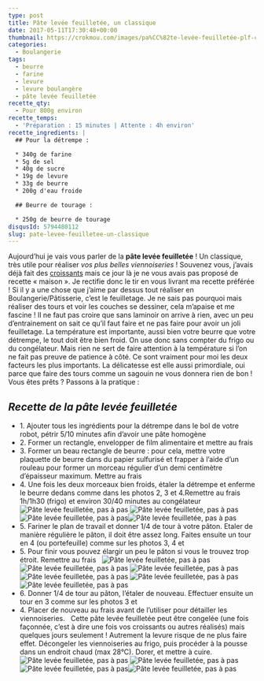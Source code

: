 ```yaml
---
type: post
title: Pâte levée feuilletée, un classique
date: 2017-05-11T17:30:48+00:00
thumbnail: https://crokmou.com/images/pa%CC%82te-levée-feuilletée-plf-crokmou-blog-cuisine-voyage-1-14.jpg
categories:
  - Boulangerie
tags:
  - beurre
  - farine
  - levure
  - levure boulangère
  - pâte levée feuilletée
recette_qty:
  - Pour 800g environ
recette_temps:
  - 'Préparation : 15 minutes | Attente : 4h environ'
recette_ingredients: |
  ## Pour la détrempe :

  * 340g de farine
  * 5g de sel
  * 40g de sucre
  * 19g de levure
  * 33g de beurre
  * 200g d'eau froide

  ## Beurre de tourage :

  * 250g de beurre de tourage
disqusId: 5794480112
slug: pate-levee-feuilletee-un-classique
---
```


Aujourd’hui je vais vous parler de la **pâte levée feuilletée** ! Un classique, très utile pour réaliser _vos plus belles viennoiseries_ ! Souvenez vous, j’avais déjà fait des [croissants](http://www.crokmou.com/2014/04/croissants-pur-beurre) mais ce jour là je ne vous avais pas proposé de recette « maison ». Je rectifie donc le tir en vous livrant ma recette préférée ! Si il y a une chose que j’aime par dessus tout réaliser en Boulangerie/Pâtisserie, c’est le feuilletage. Je ne sais pas pourquoi mais réaliser des tours et voir les couches se dessiner, cela m’apaise et me fascine ! Il ne faut pas croire que sans laminoir on arrive à rien, avec un peu d’entrainement on sait ce qu’il faut faire et ne pas faire pour avoir un joli feuilletage. La température est importante, aussi bien votre beurre que votre détrempe, le tout doit être bien froid. On use donc sans compter du frigo ou du congélateur. Mais rien ne sert de faire attention à la température si l’on ne fait pas preuve de patience à côté. Ce sont vraiment pour moi les deux facteurs les plus importants. La délicatesse est elle aussi primordiale, oui parce que faire des tours comme un sagouin ne vous donnera rien de bon ! Vous êtes prêts ? Passons à la pratique :  

## _Recette de la pâte levée feuilletée_

* 1\. Ajouter tous les ingrédients pour la détrempe dans le bol de votre robot, pétrir 5/10 minutes afin d’avoir une pâte homogène
* 2\. Former un rectangle, envelopper de film alimentaire et mettre au frais
* 3\. Former un beau rectangle de beurre : pour cela, mettre votre plaquette de beurre dans du papier sulfurisé et frapper à l’aide d’un rouleau pour former un morceau régulier d’un demi centimètre d’épaisseur maximum. Mettre au frais
* 4\. Une fois les deux morceaux bien froids, étaler la détrempe et enferme le beurre dedans comme dans les photos 2, 3 et 4.Remettre au frais 1h/1h30 (frigo) et environ 30/40 minutes au congélateur   ![Pâte levée feuilletée, pas à pas](https://crokmou.com/images/pa%CC%82te-leve%CC%81e-feuillete%CC%81e-plf-crokmou-blog-cuisine-voyage-1_zyanch.jpg "Pâte levée feuilletée, pas à pas") ![Pâte levée feuilletée, pas à pas](https://crokmou.com/images/pa%CC%82te-leve%CC%81e-feuillete%CC%81e-plf-crokmou-blog-cuisine-voyage-1-1_m4ajxg.jpg "Pâte levée feuilletée, pas à pas") ![Pâte levée feuilletée, pas à pas](https://crokmou.com/images/pa%CC%82te-leve%CC%81e-feuillete%CC%81e-plf-crokmou-blog-cuisine-voyage-1-2_y5g6tg.jpg "Pâte levée feuilletée, pas à pas")![Pâte levée feuilletée, pas à pas](https://crokmou.com/images/pa%CC%82te-leve%CC%81e-feuillete%CC%81e-plf-crokmou-blog-cuisine-voyage-1-3_uxnuzj.jpg "Pâte levée feuilletée, pas à pas")  
* 5\. Fariner le plan de travail et donner 1/4 de tour à votre pâton. Etaler de manière régulière le pâton, il doit être assez long. Faites ensuite un tour en 4 (ou portefeuille) comme sur les photos 3, 4 et
* 5\. Pour finir vous pouvez élargir un peu le pâton si vous le trouvez trop étroit. Remettre au frais   ![Pâte levée feuilletée, pas à pas](https://crokmou.com/images/pa%CC%82te-leve%CC%81e-feuillete%CC%81e-plf-crokmou-blog-cuisine-voyage-1-4_opayly.jpg "Pâte levée feuilletée, pas à pas") ![Pâte levée feuilletée, pas à pas](https://crokmou.com/images/pa%CC%82te-leve%CC%81e-feuillete%CC%81e-plf-crokmou-blog-cuisine-voyage-1-5_ajsx2z.jpg "Pâte levée feuilletée, pas à pas") ![Pâte levée feuilletée, pas à pas](https://crokmou.com/images/pa%CC%82te-leve%CC%81e-feuillete%CC%81e-plf-crokmou-blog-cuisine-voyage-1-6_zmdv9d.jpg "Pâte levée feuilletée, pas à pas") ![Pâte levée feuilletée, pas à pas](https://crokmou.com/images/pa%CC%82te-leve%CC%81e-feuillete%CC%81e-plf-crokmou-blog-cuisine-voyage-1-7_nxkjvu.jpg "Pâte levée feuilletée, pas à pas") ![Pâte levée feuilletée, pas à pas](https://crokmou.com/images/pa%CC%82te-leve%CC%81e-feuillete%CC%81e-plf-crokmou-blog-cuisine-voyage-1-8_bqnweb.jpg "Pâte levée feuilletée, pas à pas")![Pâte levée feuilletée, pas à pas](https://crokmou.com/images/pa%CC%82te-leve%CC%81e-feuillete%CC%81e-plf-crokmou-blog-cuisine-voyage-1-9_zltid2.jpg "Pâte levée feuilletée, pas à pas")  
* 6\. Donner 1/4 de tour au pâton, l’étaler de nouveau. Effectuer ensuite un tour en 3 comme sur les photos 3 et
* 4\. Placer de nouveau au frais avant de l’utiliser pour détailler les viennoiseries.   Cette pâte levée feuilletée peut être congelée (une fois façonnée, c’est à dire une fois vos croissants ou autres réalisés) mais quelques jours seulement ! Autrement la levure risque de ne plus faire effet. Décongeler les viennoiseries au frigo, puis procéder à la pousse dans un endroit chaud (max 28°C). Dorer, et mettre à cuire.   ![Pâte levée feuilletée, pas à pas](https://crokmou.com/images/pa%CC%82te-leve%CC%81e-feuillete%CC%81e-plf-crokmou-blog-cuisine-voyage-1-10_gix19j.jpg "Pâte levée feuilletée, pas à pas") ![Pâte levée feuilletée, pas à pas](https://crokmou.com/images/pa%CC%82te-leve%CC%81e-feuillete%CC%81e-plf-crokmou-blog-cuisine-voyage-1-11_bmk4qx.jpg "Pâte levée feuilletée, pas à pas") ![Pâte levée feuilletée, pas à pas](https://crokmou.com/images/pa%CC%82te-leve%CC%81e-feuillete%CC%81e-plf-crokmou-blog-cuisine-voyage-1-12_ai856b.jpg "Pâte levée feuilletée, pas à pas")![Pâte levée feuilletée, pas à pas](https://crokmou.com/images/pa%CC%82te-leve%CC%81e-feuillete%CC%81e-plf-crokmou-blog-cuisine-voyage-1-13_cid3md.jpg "Pâte levée feuilletée, pas à pas")